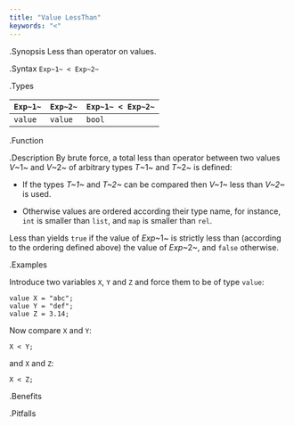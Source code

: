 ```yaml
---
title: "Value LessThan"
keywords: "<"
---
```


.Synopsis
Less than operator on values.

.Syntax
`Exp~1~ < Exp~2~`

.Types


| `Exp~1~` | `Exp~2~` | `Exp~1~ < Exp~2~`  |
| --- | --- | --- |
| `value`   |  `value`  | `bool`                |


.Function

.Description
By brute force, a total less than operator between two values _V_~1~ and _V_~2~ of arbitrary types _T_~1~ and _T_~2~ is defined:

*  If the types _T~1~_ and _T~2~_ can be compared then _V~1~_ less than _V~2~_ is used.

*  Otherwise values are ordered according their type name, for instance, `int` is smaller than `list`, and `map` is smaller than `rel`.


Less than yields `true` if the value of _Exp_~1~ is strictly less
than (according to the ordering defined above) the value of _Exp_~2~, and `false` otherwise.

.Examples

Introduce two variables `X`, `Y` and `Z` and force them to be of type `value`:
```rascal-shell,continue
value X = "abc";
value Y = "def";
value Z = 3.14;
```
Now compare `X` and `Y`:
```rascal-shell,continue
X < Y;
```
and `X` and `Z`:
```rascal-shell,continue
X < Z;
```

.Benefits

.Pitfalls

